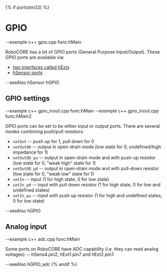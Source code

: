 {% if port(stm32) %}
# GPIO

--example c++ gpio.cpp func:hMain

RoboCORE has a lot of GPIO ports (General Purpose Input/Output). These GPIO ports are available via:

* [two interfaces called hExts](https://wiki.robocore.io/hardware:hext)
* [hSensor ports](https://wiki.robocore.io/hardware:hsensor)

--seeAlso hSensor hGPIO

## GPIO settings

--example c++ gpio_inout.cpp func:hMain
--example c++ gpio_inout.cpp func:hMain2

GPIO ports can be set to be either input or output ports. There are several modes combining push/pull resistors:

* `setOut` -- push up for 1, pull down for 0
* `setOutOD` -- output in open-drain mode (low state for 0, undefined/high impedance for 1)
* `setOutOD_pu` -- output in open-drain mode and with push-up resistor (low state for 0, "weak high" state for 1)
* `setOutOD_pd` -- output in open-drain mode and with pull-down resistor (low state for 0, "weak low" state for 1)
* `setIn` -- input (1 for high state, 0 for low state)
* `setIn_pd` -- input with pull down resistor (1 for high state, 0 for low and undefined states)
* `setIn_pu` -- input with push up resistor (1 for high and undefined states, 0 for low state)

--seeAlso hGPIO

## Analog input

--example c++ adc.cpp func:hMain

Some ports on RoboCORE have ADC capability (i.e. they can read analog voltages) -- hSens4.pin2, hExt1.pin7 and hExt2.pin7.

--seeAlso hGPIO_adc
{% endif %}
